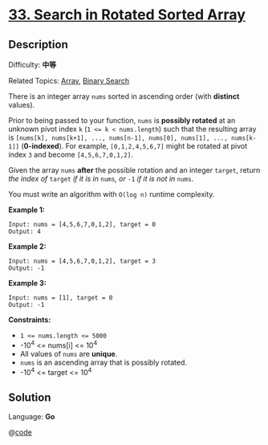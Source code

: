 # [33\. Search in Rotated Sorted Array](https://leetcode.cn/problems/search-in-rotated-sorted-array/)

## Description

Difficulty: **中等**  

Related Topics: [Array](https://leetcode.cn/tag/https://leetcode.cn/tag/array//), [Binary Search](https://leetcode.cn/tag/https://leetcode.cn/tag/binary-search//)


There is an integer array `nums` sorted in ascending order (with **distinct** values).

Prior to being passed to your function, `nums` is **possibly rotated** at an unknown pivot index `k` (`1 <= k < nums.length`) such that the resulting array is `[nums[k], nums[k+1], ..., nums[n-1], nums[0], nums[1], ..., nums[k-1]]` (**0-indexed**). For example, `[0,1,2,4,5,6,7]` might be rotated at pivot index `3` and become `[4,5,6,7,0,1,2]`.

Given the array `nums` **after** the possible rotation and an integer `target`, return _the index of_ `target` _if it is in_ `nums`_, or_ `-1` _if it is not in_ `nums`.

You must write an algorithm with `O(log n)` runtime complexity.

**Example 1:**

```
Input: nums = [4,5,6,7,0,1,2], target = 0
Output: 4
```

**Example 2:**

```
Input: nums = [4,5,6,7,0,1,2], target = 3
Output: -1
```

**Example 3:**

```
Input: nums = [1], target = 0
Output: -1
```

**Constraints:**

*   `1 <= nums.length <= 5000`
*   -10<sup>4</sup> <= nums[i] <= 10<sup>4</sup>
*   All values of `nums` are **unique**.
*   `nums` is an ascending array that is possibly rotated.
*   -10<sup>4</sup> <= target <= 10<sup>4</sup>


## Solution

Language: **Go**

@[code](@IOI/33-main.cpp)
